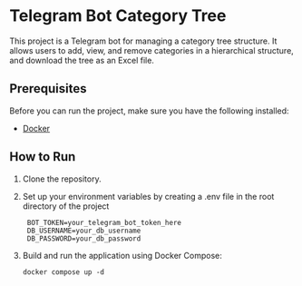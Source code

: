 # Telegram Bot Category Tree

This project is a Telegram bot for managing a category tree structure. It allows users to add, view, and remove categories in a hierarchical structure, and download the tree as an Excel file.

## Prerequisites

Before you can run the project, make sure you have the following installed:

- [Docker](https://docs.docker.com/get-started/get-docker/)

## How to Run

1. Clone the repository.
2. Set up your environment variables by creating a .env file in the root directory of the project
     ```
      BOT_TOKEN=your_telegram_bot_token_here
      DB_USERNAME=your_db_username
      DB_PASSWORD=your_db_password
      ```

3. Build and run the application using Docker Compose:
      ```
      docker compose up -d
      ```
